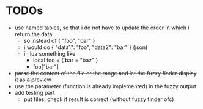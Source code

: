 # TODOs

* use named tables, so that i do not have to update the order in which i return the data
  * so instead of { "foo", "bar" }
  * i would do { "data1": "foo", "data2": "bar" } (json)
  * in lua something like
    * local foo = { bar = "baz" }
    * foo["bar"]
* ~~parse the content of the file or the range and let the fuzzy finder display it as a preview~~
* use the parameter (function is already implemented) in the fuzzy output
* add testing part
  * put files, check if result is correct (without fuzzy finder ofc)
